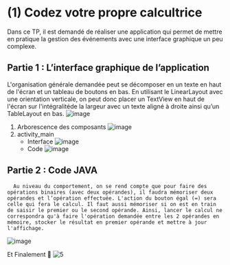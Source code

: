 # (1) Codez votre propre calcultrice

Dans ce TP, il est demandé de réaliser une application qui permet de mettre en pratique la gestion des événements avec une interface graphique un peu complexe. 

## Partie 1 : L’interface graphique de l’application
   L'organisation générale demandée peut se décomposer en un texte en haut de l'écran et un tableau de boutons en bas. En utilisant le LinearLayout avec une orientation verticale, on peut donc placer un TextView en haut de l'écran sur l'intégralitéde la largeur avec un texte aligné à droite ainsi qu’un TableLayout en bas.
![image](https://user-images.githubusercontent.com/92756846/219903328-b803229d-719e-44cd-a8d4-1170af43c2ce.png)

1. Arborescence des composants
![image](https://user-images.githubusercontent.com/92756846/219903422-870b26df-2105-4b59-9858-617adccf886a.png)
2. activity_main
      * Interface
      ![image](https://user-images.githubusercontent.com/92756846/219903385-b2ca7924-3f33-4e41-9e6d-fdabe0aacfb9.png)
      * Code
      ![image](https://user-images.githubusercontent.com/92756846/219903335-7ceef4c0-d21e-4a2d-85c6-ce81a0d21617.png)
      
## Partie 2 : Code JAVA
      Au niveau du comportement, on se rend compte que pour faire des opérations binaires (avec deux opérandes), il faudra mémoriser deux opérandes et l’opération effectuée. L'action du bouton égal (=) sera celle qui fera le calcul. Il faut aussi mémoriser si on est en train de saisir le premier ou le second opérande. Ainsi, lancer le calcul ne correspondra qu'à faire l'opération demandée entre les 2 opérandes en mémoire, stocker le résultat en premier opérande et mettre à jour l'affichage.
![image](https://user-images.githubusercontent.com/92756846/219903434-dea244f6-371b-42d8-91be-62938ea53573.png)

Et Finalement 🤗
![5](https://user-images.githubusercontent.com/92756846/219903439-3fbd0126-cbc4-4546-ab89-dec8caf9dc3e.jpg)
